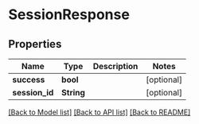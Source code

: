 # SessionResponse

## Properties

Name | Type | Description | Notes
------------ | ------------- | ------------- | -------------
**success** | **bool** |  | [optional] 
**session_id** | **String** |  | [optional] 

[[Back to Model list]](../README.md#documentation-for-models) [[Back to API list]](../README.md#documentation-for-api-endpoints) [[Back to README]](../README.md)


